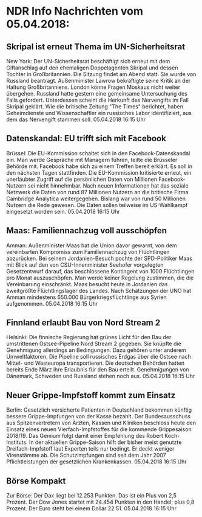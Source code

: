 # NDR Info Nachrichten vom 05.04.2018:


## Skripal ist erneut Thema im UN-Sicherheitsrat
New York: Der UN-Sicherheitsrat beschäftigt sich erneut mit dem Giftanschlag auf den ehemaligen Doppelagenten Skripal und dessen Tochter in Großbritannien. Die Sitzung findet am Abend statt. Sie wurde von Russland beantragt. Außenminister Lawrow bekräftigte seine Kritik an der Haltung Großbritanniens. London könne Fragen Moskaus nicht weiter übergehen. Russland hatte gestern eine gemeinsame Untersuchung des Falls gefordert. Unterdessen scheint die Herkunft des Nervengifts im Fall Skripal geklärt. Wie die britische Zeitung "The Times" berichtet, haben Geheimdienste und Wissenschaftler ein russisches Labor identifiziert, aus dem das Nervengift stammen soll. 05.04.2018 16:15 Uhr 

## Datenskandal: EU trifft sich mit Facebook
Brüssel: Die EU-Kommission schaltet sich in den Facebook-Datenskandal ein. Man werde Gespräche mit Managern führen, teilte die Brüsseler Behörde mit. Facebook habe sich zu einem Treffen bereit erklärt. Es soll in den nächsten Tagen stattfinden. Die EU-Kommission kritisierte erneut, ein unerlaubter Zugriff auf die persönlichen Daten von Millionen Facebook-Nutzern sei nicht hinnehmbar. Nach neuen Informationen hat das soziale Netzwerk die Daten von rund 87 Millionen Nutzern an die britische Firma Cambridge Analytica weitergegeben. Bislang war von rund 50 Millionen Nutzern die Rede gewesen. Die Daten sollen teilweise im US-Wahlkampf eingesetzt worden sein. 05.04.2018 16:15 Uhr 

## Maas: Familiennachzug voll ausschöpfen
Amman:   Außenminister Maas hat die Union davor gewarnt, von dem vereinbarten Kompromiss zum Familiennachzug von Flüchtlingen abzurücken. Bei seinem Jordanien-Besuch pochte der SPD-Politiker Maas mit Blick auf den von CSU-Innenminister Seehofer vorgelegten Gesetzentwurf darauf, das beschlossene Kontingent von 1000 Flüchtlingen pro Monat auszuschöpfen. Man werde keiner Regelung zustimmen, die die Vereinbarung einschränkt. Maas besucht heute in Jordanien das zweitgrößte Flüchtlingslager des Landes. Nach Schätzungen der UNO hat Amman mindestens 650.000 Bürgerkriegsflüchtlinge aus Syrien aufgenommen. 05.04.2018 16:15 Uhr 

## Finnland erlaubt Bau von Nord Stream 2
Helsinki: Die finnische Regierung hat grünes Licht für den Bau der umstrittenen Ostsee-Pipeline Nord Stream 2 gegeben. Sie knüpfte die Genehmigung allerdings an Bedingungen. Dazu gehören unter anderem Umweltfaktoren. Die Pipeline soll russisches Erdgas über die Ostsee nach Mittel- und Westeuropa transportieren. Die deutschen Behörden hatten bereits Ende März ihre Erlaubnis für den Bau erteilt. Genehmigungen von Dänemark, Schweden und Russland stehen noch aus. 05.04.2018 16:15 Uhr 

## Neuer Grippe-Impfstoff kommt zum Einsatz
Berlin:      Gesetzlich versicherte Patienten in Deutschland bekommen künftig bessere Grippe-Impfungen von der Kasse bezahlt. Der Bundesausschuss aus Spitzenvertretern von Ärzten, Kassen und Kliniken beschloss heute den Einsatz eines neuen Vierfach-Impfstoffes für die kommende Grippesaison 2018/19. Das Gemium folgt damit einer Empfehlung des Robert Koch-Instituts. In der aktuellen Grippe-Saison hilft der bisher meist genutzte Dreifach-Impfstoff laut Experten teils nur bedingt. Er deckt weniger Virenstämme ab. Die Schutzimpfungen sind seit dem Jahr 2007 Pflichtleistungen der gesetzlichen Krankenkassen. 05.04.2018 16:15 Uhr 

## Börse Kompakt
Zur Börse: Der Dax liegt bei 12.253 Punkten. Das ist ein Plus von 2,5 Prozent. Der Dow Jones startet mit 24.454 Punkten in den Handel; plus 0,8 Prozent. Der Euro steht bei einem Dollar 22 51. 05.04.2018 16:15 Uhr 
